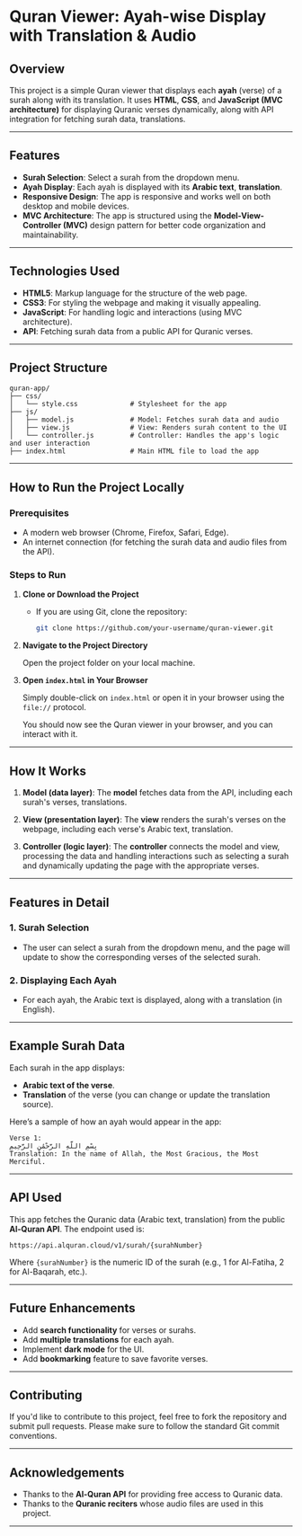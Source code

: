# Quran Viewer: Ayah-wise Display with Translation & Audio

## Overview

This project is a simple Quran viewer that displays each **ayah** (verse) of a surah along with its translation. It uses **HTML**, **CSS**, and **JavaScript (MVC architecture)** for displaying Quranic verses dynamically, along with API integration for fetching surah data, translations.

---

## Features

- **Surah Selection**: Select a surah from the dropdown menu.
- **Ayah Display**: Each ayah is displayed with its **Arabic text**, **translation**.
- **Responsive Design**: The app is responsive and works well on both desktop and mobile devices.
- **MVC Architecture**: The app is structured using the **Model-View-Controller (MVC)** design pattern for better code organization and maintainability.
  
---

## Technologies Used

- **HTML5**: Markup language for the structure of the web page.
- **CSS3**: For styling the webpage and making it visually appealing.
- **JavaScript**: For handling logic and interactions (using MVC architecture).
- **API**: Fetching surah data from a public API for Quranic verses.

---

## Project Structure

```plaintext
quran-app/
├── css/
│   └── style.css             # Stylesheet for the app
├── js/
│   ├── model.js              # Model: Fetches surah data and audio
│   ├── view.js               # View: Renders surah content to the UI
│   └── controller.js         # Controller: Handles the app's logic and user interaction
├── index.html                # Main HTML file to load the app
```

---

## How to Run the Project Locally

### Prerequisites

- A modern web browser (Chrome, Firefox, Safari, Edge).
- An internet connection (for fetching the surah data and audio files from the API).

### Steps to Run

1. **Clone or Download the Project**

   - If you are using Git, clone the repository:
     ```bash
     git clone https://github.com/your-username/quran-viewer.git
     ```

2. **Navigate to the Project Directory**

   Open the project folder on your local machine.

3. **Open `index.html` in Your Browser**

   Simply double-click on `index.html` or open it in your browser using the `file://` protocol.

   You should now see the Quran viewer in your browser, and you can interact with it.

---

## How It Works

1. **Model (data layer)**: The **model** fetches data from the API, including each surah's verses, translations.
   
2. **View (presentation layer)**: The **view** renders the surah's verses on the webpage, including each verse's Arabic text, translation.

3. **Controller (logic layer)**: The **controller** connects the model and view, processing the data and handling interactions such as selecting a surah and dynamically updating the page with the appropriate verses.

---

## Features in Detail

### 1. **Surah Selection**

   - The user can select a surah from the dropdown menu, and the page will update to show the corresponding verses of the selected surah.

### 2. **Displaying Each Ayah**

   - For each ayah, the Arabic text is displayed, along with a translation (in English).

---

## Example Surah Data

Each surah in the app displays:

- **Arabic text of the verse**.
- **Translation** of the verse (you can change or update the translation source).

Here’s a sample of how an ayah would appear in the app:

```
Verse 1: 
بِسْمِ اللَّهِ الرَّحْمَٰنِ الرَّحِيمِ
Translation: In the name of Allah, the Most Gracious, the Most Merciful.
```

---

## API Used

This app fetches the Quranic data (Arabic text, translation) from the public **Al-Quran API**. The endpoint used is:

```
https://api.alquran.cloud/v1/surah/{surahNumber}
```

Where `{surahNumber}` is the numeric ID of the surah (e.g., 1 for Al-Fatiha, 2 for Al-Baqarah, etc.).

---

## Future Enhancements

- Add **search functionality** for verses or surahs.
- Add **multiple translations** for each ayah.
- Implement **dark mode** for the UI.
- Add **bookmarking** feature to save favorite verses.

---

## Contributing

If you'd like to contribute to this project, feel free to fork the repository and submit pull requests. Please make sure to follow the standard Git commit conventions.

---

## Acknowledgements

- Thanks to the **Al-Quran API** for providing free access to Quranic data.
- Thanks to the **Quranic reciters** whose audio files are used in this project.

---
